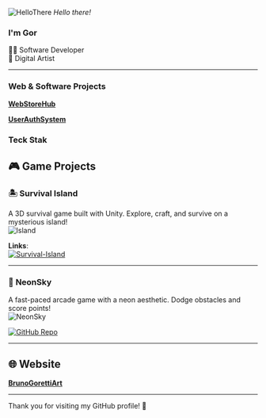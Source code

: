 ![HelloThere](https://github.com/user-attachments/assets/01ec1cc1-7f0e-422d-86c4-200fed02d917)
*Hello there!*

### I'm Gor

👨‍💻 Software Developer <br/>
🎨 Digital Artist

---

### Web & Software Projects
[**WebStoreHub**](https://github.com/BrunoGoretti/WebStoreHub)  
  
[**UserAuthSystem**](https://github.com/BrunoGoretti/UserAuthSystem)  
  
### Teck Stak

## 🎮 Game Projects

### 🏝️ **Survival Island**  
A 3D survival game built with Unity. Explore, craft, and survive on a mysterious island!  
![Island](https://github.com/user-attachments/assets/3461491a-b2c8-45a2-980f-d527a6f4a289)  

**Links**:  
[![Survival-Island]()](https://github.com/BrunoGoretti/Survival-Island-3D-Game)  

---

### 🌌 **NeonSky**  
A fast-paced arcade game with a neon aesthetic. Dodge obstacles and score points!  
![NeonSky](https://github.com/user-attachments/assets/a9a4dfb4-7076-4ad4-9310-7aca4fcd1994)  

[![GitHub Repo](https://img.shields.io/badge/View_on_GitHub-NeonSky-181717?logo=github)](https://github.com/BrunoGoretti/NeonSky)  

---


## 🌐 Website

[**BrunoGorettiArt**](https://brunogoretti.github.io/BrunoGorettiArt/)  

---

Thank you for visiting my GitHub profile! 🎉
